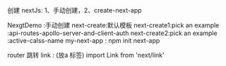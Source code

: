 创建 nextJs: 1、手动创建，2、create-next-app
    

NexgtDemo :手动创建
next-create:默认模板
next-create1:pick an example :api-routes-apollo-server-and-client-auth
next-create2:pick an example :active-calss-name
my-next-app : npm init next-app




router 跳转 
 link : (放a 标签)
    import Link from 'next/link'
    <Link href="/"><a></a></Link>